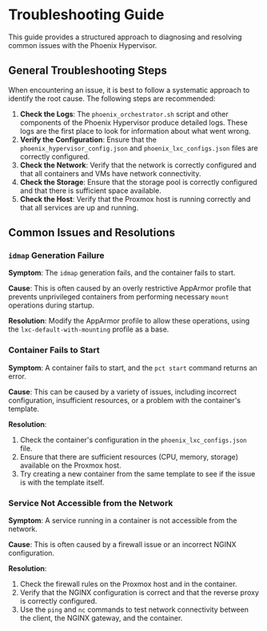 # Troubleshooting Guide

This guide provides a structured approach to diagnosing and resolving common issues with the Phoenix Hypervisor.

## General Troubleshooting Steps

When encountering an issue, it is best to follow a systematic approach to identify the root cause. The following steps are recommended:

1.  **Check the Logs**: The `phoenix_orchestrator.sh` script and other components of the Phoenix Hypervisor produce detailed logs. These logs are the first place to look for information about what went wrong.
2.  **Verify the Configuration**: Ensure that the `phoenix_hypervisor_config.json` and `phoenix_lxc_configs.json` files are correctly configured.
3.  **Check the Network**: Verify that the network is correctly configured and that all containers and VMs have network connectivity.
4.  **Check the Storage**: Ensure that the storage pool is correctly configured and that there is sufficient space available.
5.  **Check the Host**: Verify that the Proxmox host is running correctly and that all services are up and running.

## Common Issues and Resolutions

### `idmap` Generation Failure

**Symptom**: The `idmap` generation fails, and the container fails to start.

**Cause**: This is often caused by an overly restrictive AppArmor profile that prevents unprivileged containers from performing necessary `mount` operations during startup.

**Resolution**: Modify the AppArmor profile to allow these operations, using the `lxc-default-with-mounting` profile as a base.

### Container Fails to Start

**Symptom**: A container fails to start, and the `pct start` command returns an error.

**Cause**: This can be caused by a variety of issues, including incorrect configuration, insufficient resources, or a problem with the container's template.

**Resolution**:

1.  Check the container's configuration in the `phoenix_lxc_configs.json` file.
2.  Ensure that there are sufficient resources (CPU, memory, storage) available on the Proxmox host.
3.  Try creating a new container from the same template to see if the issue is with the template itself.

### Service Not Accessible from the Network

**Symptom**: A service running in a container is not accessible from the network.

**Cause**: This is often caused by a firewall issue or an incorrect NGINX configuration.

**Resolution**:

1.  Check the firewall rules on the Proxmox host and in the container.
2.  Verify that the NGINX configuration is correct and that the reverse proxy is correctly configured.
3.  Use the `ping` and `nc` commands to test network connectivity between the client, the NGINX gateway, and the container.